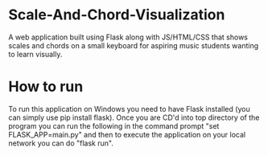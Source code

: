 # Scale-And-Chord-Visualization
A web application built using Flask along with JS/HTML/CSS that shows scales and chords on a small keyboard for aspiring music students wanting to learn visually. 

# How to run
To run this application on Windows you need to have Flask installed (you can simply use pip install flask). Once you are CD'd into top directory of the program you can run the following in the command prompt "set FLASK_APP=main.py" and then to execute the application on your local network you can do "flask run". 
